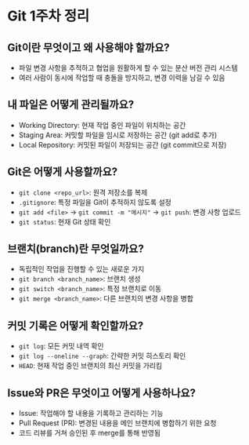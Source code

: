 # Git 1주차 정리

## Git이란 무엇이고 왜 사용해야 할까요?
- 파일 변경 사항을 추적하고 협업을 원활하게 할 수 있는 분산 버전 관리 시스템
- 여러 사람이 동시에 작업할 때 충돌을 방지하고, 변경 이력을 남길 수 있음

## 내 파일은 어떻게 관리될까요?
- Working Directory: 현재 작업 중인 파일이 위치하는 공간
- Staging Area: 커밋할 파일을 임시로 저장하는 공간 (git add로 추가)
- Local Repository: 커밋된 파일이 저장되는 공간 (git commit으로 저장)

## Git은 어떻게 사용할까요?
- `git clone <repo_url>`: 원격 저장소를 복제
- `.gitignore`: 특정 파일을 Git이 추적하지 않도록 설정
- `git add <file>` → `git commit -m "메시지"` → `git push`: 변경 사항 업로드
- `git status`: 현재 Git 상태 확인

## 브랜치(branch)란 무엇일까요?
- 독립적인 작업을 진행할 수 있는 새로운 가지
- `git branch <branch_name>`: 브랜치 생성
- `git switch <branch_name>`: 특정 브랜치로 이동
- `git merge <branch_name>`: 다른 브랜치의 변경 사항을 병합

## 커밋 기록은 어떻게 확인할까요?
- `git log`: 모든 커밋 내역 확인
- `git log --oneline --graph`: 간략한 커밋 히스토리 확인
- `HEAD`: 현재 작업 중인 브랜치의 최신 커밋을 가리킴

## Issue와 PR은 무엇이고 어떻게 사용하나요?
- Issue: 작업해야 할 내용을 기록하고 관리하는 기능
- Pull Request (PR): 변경된 내용을 메인 브랜치에 병합하기 위한 요청
- 코드 리뷰를 거쳐 승인된 후 merge를 통해 반영됨

